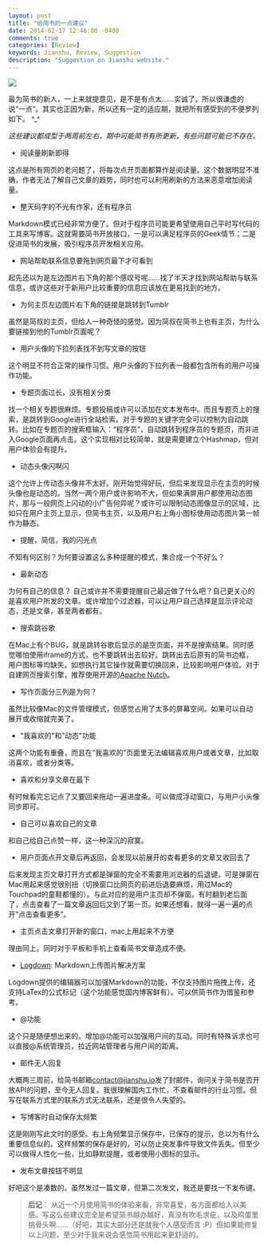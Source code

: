 ```yaml
---
layout: post
title: "给简书的一点建议"
date: 2014-02-17 12:46:00 -0400
comments: true
categories: [Review]
keywords: Jianshu, Review, Suggestion
description: "Suggestion on Jianshu website."
---
```

![](http://i1.sinaimg.cn/dy/c/sd/2011-02-28/U2494P1T1D22028511F21DT20110228172620.jpg)

最为简书的新人，一上来就提意见，是不是有点太……实诚了。所以很谦虚的说“一点”。其实也正因为新，所以还有一定的适应期，就把所有感受到的不便罗列如下。 ^_^ 

*这些建议都成型于两周前左右，期中可能简书有所更新，有些问题可能已不存在。*

* 阅读量刷新即得

这点是所有网页的老问题了，将每次点开页面都算作是阅读量。这个数据明显不准确，作者无法了解自己文章的趋势，同时也可以利用刷新的方法来恶意增加阅读量。

* 整天码字的不光有作家，还有程序员

Markdown模式已经非常方便了。但对于程序员可能更希望使用自己平时写代码的工具来写博客。这就需要简书开放接口，一是可以满足程序员的Geek情节；二是促进简书的发展，吸引程序员开发相关应用。
<!-- more -->

* 网站帮助联系信息要拖到网页最下才可看到

起先还以为是左边图片右下角的那个感叹号呢……找了半天才找到网站帮助与联系信息，或许这些对于新用户比较重要的信息应该放在更易找到的地方。

* 为何主页左边图片右下角的链接是跳转到Tumblr

虽然是简叔的主页，但给人一种奇怪的感觉。因为简叔在简书上也有主页，为什么要链接到他的Tumblr页面呢？

* 用户头像的下拉列表找不到写文章的按钮

这个明显不符合正常的操作习惯。用户头像的下拉列表一般都包含所有的用户可操作功能。

* 专题页面过长，没有相关分类

找一个相关专题很麻烦。专题投稿或许可以添加在文本发布中。而且专题页上的搜索，是跳转到Google进行全站检索。对于专题的关键字完全可以控制为自动跳转。比如在专题页的搜索框输入：“程序员”，自动跳转到程序员的专题页，而非进入Google页面再点击。这个实现相对比较简单，就是需要建立个Hashmap，但对用户体验会有提升。

* 动态头像闪啊闪

这个允许上传动态头像并不太好。刚开始觉得好玩，但后来发现显示在主页的时候头像也是动态的。当然一两个用户或许影响不大，但如果满屏用户都使用动态图片，那与一般网页上闪动的小广告何异呢？或许可以限制动态图像显示的区域，比如只在用户主页上显示，但简书主页，以及用户右上角小图标使用动态图片第一帧作为静态。

* 提醒，简信，我的闪光点

不知有何区别？为何要设置这么多种提醒的模式，集合成一个不好么？

* 最新动态

为何有自己的信息？ 自己或许并不需要提醒自己最近做了什么吧？自己更关心的是喜欢用户所发的文章。或许增加个过滤器，可以让用户自己选择是显示评论动态，还是文章，甚至两者都有。

* 搜索跳谷歌

在Mac上有个BUG，就是跳转谷歌后显示的是空页面，并不是搜索结果。同时感觉哪怕使用iframe的方式，也不要跳转出去较好。跳转出去后原有的简书边框，用户图标等均缺失。如想执行其它操作就需要切换回来，比较影响用户体验。对于自建网页搜索引擎，推荐使用开源的[Apache Nutch](https://nutch.apache.org)。

* 写作页面分三列是为何？

虽然比较像Mac的文件管理模式，但感觉占用了太多的屏幕空间。如果可以自动展开或收缩就完美了。

* "我喜欢的"和"动态"功能

这两个功能有重叠，而且在“我喜欢的”页面里无法编辑喜欢用户或者文章，比如取消喜欢，或者分类等。

* 喜欢和分享文章在最下

有时候看完忘记点了又要回来拖动一遍进度条。可以做成浮动窗口，与用户小头像同步即可。

* 自己可以喜欢自己的文章

和自己给自己点赞一样，这一种深沉的寂寞。

* 用户页面点开文章后再返回，会发现以前展开的查看更多的文章又收回去了

后来发现主页文章打开方式都是弹窗的完全不需要用浏览器的后退键，可是弹窗在Mac用起来感觉很别扭（切换窗口比网页的前进后退要麻烦，用过Mac的Touchpad的童鞋都懂的）。与此对应的是用户主页却不弹窗。有时翻到老后面了，点击查看了一篇文章返回后又到了第一页。如果还想看，就得一遍一遍的点开“点击查看更多”。

* 主页点击文章打开新的窗口，mac上用起来不方便

理由同上。同时对于平板和手机上查看简书文章造成不便。

* [Logdown](http://logdown.com): Markdown上传图片解决方案

Logdown提供的编辑器可以加强Markdown的功能，不仅支持图片拖拽上传，还支持LaTex的公式标记（这个功能感觉国内博客鲜有）。可以供简书作为借鉴和参考。

* @功能

这个只是随便想出来的。增加@功能可以加强用户间的互动。同时有特殊诉求也可以直接@系统管理员，拉近网站管理者与用户间的距离。

* 邮件无人回复

大概两三周前，给简书邮箱[contact@jianshu.io](mailto:contact@jianshu.io)发了封邮件，询问关于简书是否开放API的问题，至今无人回复。我很理解国内工作忙，不查看邮件的行业习惯。但写在联系方式里的联系方式无法联系，还是很令人失望的。

* 写博客时自动保存太频繁

这是刚刚写此文时的感受。右上角频繁显示保存中，已保存的提示，总以为有什么重要信息似的。这样频繁的保存是好的，可以防止突发事件导致文件丢失。但至少可以做得人性化一些，比如静默提醒，或者使用小图标的显示。

* 发布文章按钮不明显

好吧这个是凑数的。虽然发过一篇文章，但第二次发文，我还是要找一下发布键。


> **后记**：
从近一个月使用简书的体验来看，非常喜爱，各方面都给人以美感。写这么些建议完全是希望简书越办越好，真没有吹毛求疵，以及鸡蛋里挑骨头啊……（好吧，其实大部分还是就我个人感受而言 :P）但如果能修复以上问题，至少对于我来说会感觉简书用起来更舒适的。

